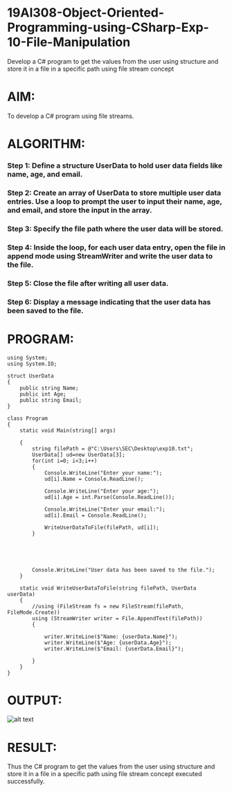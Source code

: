 # 19AI308-Object-Oriented-Programming-using-CSharp-Exp-10-File-Manipulation
Develop a C# program to get the values from the user using structure and store it in a file in a specific path using file stream concept

# AIM:
To develop a C# program using file streams.

# ALGORITHM:
### Step 1: Define a structure UserData to hold user data fields like name, age, and email.
### Step 2: Create an array of UserData to store multiple user data entries. Use a loop to prompt the user to input their name, age, and email, and store the input in the array.
### Step 3: Specify the file path where the user data will be stored.
### Step 4: Inside the loop, for each user data entry, open the file in append mode using StreamWriter and write the user data to the file.
### Step 5: Close the file after writing all user data.
### Step 6: Display a message indicating that the user data has been saved to the file.

# PROGRAM:
```
using System;
using System.IO;

struct UserData
{
    public string Name;
    public int Age;
    public string Email;
}

class Program
{
    static void Main(string[] args)

    {
        string filePath = @"C:\Users\SEC\Desktop\exp10.txt";
        UserData[] ud=new UserData[3];
        for(int i=0; i<3;i++)
        {
            Console.WriteLine("Enter your name:");
            ud[i].Name = Console.ReadLine();

            Console.WriteLine("Enter your age:");
            ud[i].Age = int.Parse(Console.ReadLine());

            Console.WriteLine("Enter your email:");
            ud[i].Email = Console.ReadLine();

            WriteUserDataToFile(filePath, ud[i]);
        }  
        
        

       

        Console.WriteLine("User data has been saved to the file.");
    }

    static void WriteUserDataToFile(string filePath, UserData userData)
    {
        //using (FileStream fs = new FileStream(filePath, FileMode.Create))
        using (StreamWriter writer = File.AppendText(filePath))
        {
            
            writer.WriteLine($"Name: {userData.Name}");
            writer.WriteLine($"Age: {userData.Age}");
            writer.WriteLine($"Email: {userData.Email}");
            
        }
    }
}
```

# OUTPUT:
![alt text](image.png)

# RESULT:
Thus the C# program to get the values from the user using structure and store it in a file in a specific path using file stream concept executed successfully.
